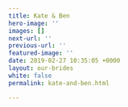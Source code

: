 ```yaml
---
title: Kate & Ben
hero-image: ''
images: []
next-url: ''
previous-url: ''
featured-image: ''
date: 2019-02-27 10:35:05 +0000
layout: our-brides
white: false
permalink: kate-and-ben.html

---
```

